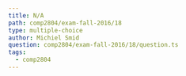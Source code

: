 ```yaml
---
title: N/A
path: comp2804/exam-fall-2016/18
type: multiple-choice
author: Michiel Smid
question: comp2804/exam-fall-2016/18/question.ts
tags:
  - comp2804
---
```

